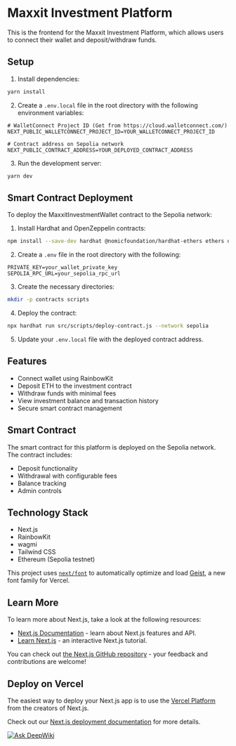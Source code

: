 # Maxxit Investment Platform

This is the frontend for the Maxxit Investment Platform, which allows users to connect their wallet and deposit/withdraw funds.

## Setup

1. Install dependencies:

```bash
yarn install
```

2. Create a `.env.local` file in the root directory with the following environment variables:

```
# WalletConnect Project ID (Get from https://cloud.walletconnect.com/)
NEXT_PUBLIC_WALLETCONNECT_PROJECT_ID=YOUR_WALLETCONNECT_PROJECT_ID

# Contract address on Sepolia network
NEXT_PUBLIC_CONTRACT_ADDRESS=YOUR_DEPLOYED_CONTRACT_ADDRESS
```

3. Run the development server:

```bash
yarn dev
```

## Smart Contract Deployment

To deploy the MaxxitInvestmentWallet contract to the Sepolia network:

1. Install Hardhat and OpenZeppelin contracts:

```bash
npm install --save-dev hardhat @nomicfoundation/hardhat-ethers ethers dotenv @openzeppelin/contracts
```

2. Create a `.env` file in the root directory with the following:

```
PRIVATE_KEY=your_wallet_private_key
SEPOLIA_RPC_URL=your_sepolia_rpc_url
```

3. Create the necessary directories:

```bash
mkdir -p contracts scripts
```

4. Deploy the contract:

```bash
npx hardhat run src/scripts/deploy-contract.js --network sepolia
```

5. Update your `.env.local` file with the deployed contract address.

## Features

- Connect wallet using RainbowKit
- Deposit ETH to the investment contract
- Withdraw funds with minimal fees
- View investment balance and transaction history
- Secure smart contract management

## Smart Contract

The smart contract for this platform is deployed on the Sepolia network. The contract includes:

- Deposit functionality
- Withdrawal with configurable fees
- Balance tracking
- Admin controls

## Technology Stack

- Next.js
- RainbowKit
- wagmi
- Tailwind CSS
- Ethereum (Sepolia testnet)

This project uses [`next/font`](https://nextjs.org/docs/app/building-your-application/optimizing/fonts) to automatically optimize and load [Geist](https://vercel.com/font), a new font family for Vercel.

## Learn More

To learn more about Next.js, take a look at the following resources:

- [Next.js Documentation](https://nextjs.org/docs) - learn about Next.js features and API.
- [Learn Next.js](https://nextjs.org/learn) - an interactive Next.js tutorial.

You can check out [the Next.js GitHub repository](https://github.com/vercel/next.js) - your feedback and contributions are welcome!

## Deploy on Vercel

The easiest way to deploy your Next.js app is to use the [Vercel Platform](https://vercel.com/new?utm_medium=default-template&filter=next.js&utm_source=create-next-app&utm_campaign=create-next-app-readme) from the creators of Next.js.

Check out our [Next.js deployment documentation](https://nextjs.org/docs/app/building-your-application/deploying) for more details.

[![Ask DeepWiki](https://deepwiki.com/badge.svg)](https://deepwiki.com/purvik6062/trading-minds-app)
